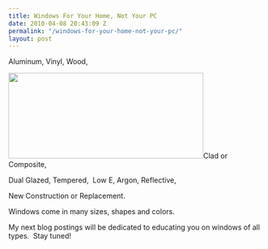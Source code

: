 ```yaml
---
title: Windows For Your Home, Not Your PC
date: 2010-04-08 20:43:09 Z
permalink: "/windows-for-your-home-not-your-pc/"
layout: post
---
```


Aluminum, Vinyl, Wood,

<a href="http://murraylampert.com/wp-content/uploads/2010/04/groupWindows.jpg"><img class="alignright size-full wp-image-184" title="groupWindows" src="http://murraylampert.com/wp-content/uploads/2010/04/groupWindows.jpg" alt="" width="385" height="169" /></a>Clad or Composite,

Dual Glazed, Tempered,  Low E, Argon, Reflective,

New Construction or Replacement.

Windows come in many sizes, shapes and colors.

My next blog postings will be dedicated to educating you on windows of all types.  Stay tuned!
